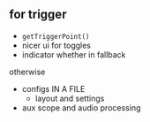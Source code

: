 for trigger
---

- `getTriggerPoint()`
- nicer ui for toggles
- indicator whether in fallback

otherwise

- configs IN A FILE
  - layout and settings
- aux scope and audio processing